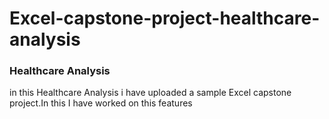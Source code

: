 # Excel-capstone-project-healthcare-analysis

### Healthcare Analysis

in this Healthcare Analysis i have uploaded a sample Excel capstone project.In this I have worked on this features

